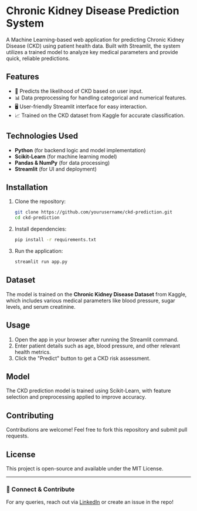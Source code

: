 # Chronic Kidney Disease Prediction System

A Machine Learning-based web application for predicting Chronic Kidney Disease (CKD) using patient health data. Built with Streamlit, the system utilizes a trained model to analyze key medical parameters and provide quick, reliable predictions.

## Features
- 🏥 Predicts the likelihood of CKD based on user input.
- 📊 Data preprocessing for handling categorical and numerical features.
- 🖥️ User-friendly Streamlit interface for easy interaction.
- 📈 Trained on the CKD dataset from Kaggle for accurate classification.

## Technologies Used
- **Python** (for backend logic and model implementation)
- **Scikit-Learn** (for machine learning model)
- **Pandas & NumPy** (for data processing)
- **Streamlit** (for UI and deployment)

## Installation
1. Clone the repository:
   ```sh
   git clone https://github.com/yourusername/ckd-prediction.git
   cd ckd-prediction
   ```
2. Install dependencies:
   ```sh
   pip install -r requirements.txt
   ```
3. Run the application:
   ```sh
   streamlit run app.py
   ```

## Dataset
The model is trained on the **Chronic Kidney Disease Dataset** from Kaggle, which includes various medical parameters like blood pressure, sugar levels, and serum creatinine.

## Usage
1. Open the app in your browser after running the Streamlit command.
2. Enter patient details such as age, blood pressure, and other relevant health metrics.
3. Click the "Predict" button to get a CKD risk assessment.

## Model
The CKD prediction model is trained using Scikit-Learn, with feature selection and preprocessing applied to improve accuracy.

## Contributing
Contributions are welcome! Feel free to fork this repository and submit pull requests.

## License
This project is open-source and available under the MIT License.

---
### 🚀 Connect & Contribute
For any queries, reach out via [LinkedIn](https://linkedin.com/in/yourprofile) or create an issue in the repo!

